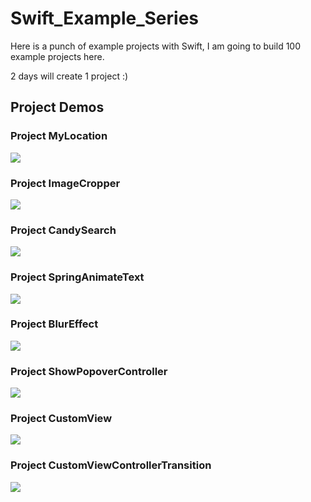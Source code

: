 # Swift_Example_Series

Here is a punch of example projects with Swift, I am going to build 100 example projects here. 

2 days will create 1 project :)

## Project Demos

### Project MyLocation

![](MyLocation.gif)

### Project ImageCropper

![](ImageCropper.gif)

### Project CandySearch

![](CandySearch.gif)

### Project SpringAnimateText

![](SpringAnimateText.gif)

### Project BlurEffect

![](BlurEffect.gif)

### Project ShowPopoverController

![](ShowPopoverController.png)

### Project CustomView

![](CustomView.gif)

### Project CustomViewControllerTransition

![](CustomViewControllerTransition.gif)
